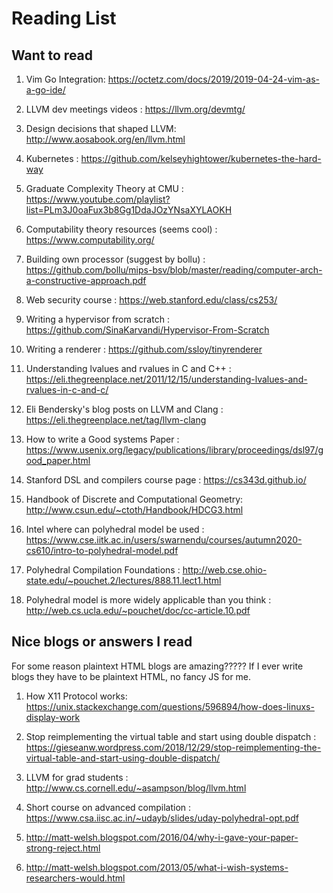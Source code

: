 # Reading List

## Want to read

1. Vim Go Integration: https://octetz.com/docs/2019/2019-04-24-vim-as-a-go-ide/

1. LLVM dev meetings videos : https://llvm.org/devmtg/

1. Design decisions that shaped LLVM: http://www.aosabook.org/en/llvm.html 

1. Kubernetes : https://github.com/kelseyhightower/kubernetes-the-hard-way

1. Graduate Complexity Theory at CMU : https://www.youtube.com/playlist?list=PLm3J0oaFux3b8Gg1DdaJOzYNsaXYLAOKH

1. Computability theory resources (seems cool) : https://www.computability.org/

1. Building own processor (suggest by bollu) :  https://github.com/bollu/mips-bsv/blob/master/reading/computer-arch-a-constructive-approach.pdf

1. Web security course : https://web.stanford.edu/class/cs253/

1. Writing a hypervisor from scratch : https://github.com/SinaKarvandi/Hypervisor-From-Scratch

1. Writing a renderer : https://github.com/ssloy/tinyrenderer

1. Understanding lvalues and rvalues in C and C++ : https://eli.thegreenplace.net/2011/12/15/understanding-lvalues-and-rvalues-in-c-and-c/

1. Eli Bendersky's blog posts on LLVM and Clang : https://eli.thegreenplace.net/tag/llvm-clang

1. How to write a Good systems Paper : https://www.usenix.org/legacy/publications/library/proceedings/dsl97/good_paper.html

1. Stanford DSL and compilers course page : https://cs343d.github.io/

1. Handbook of Discrete and Computational Geometry: http://www.csun.edu/~ctoth/Handbook/HDCG3.html

1. Intel where can polyhedral model be used : https://www.cse.iitk.ac.in/users/swarnendu/courses/autumn2020-cs610/intro-to-polyhedral-model.pdf

1. Polyhedral Compilation Foundations : http://web.cse.ohio-state.edu/~pouchet.2/lectures/888.11.lect1.html

1. Polyhedral model is more widely applicable than you think : http://web.cs.ucla.edu/~pouchet/doc/cc-article.10.pdf

## Nice blogs or answers I read

For some reason plaintext HTML blogs are amazing????? If I ever write blogs they have to be plaintext HTML, no fancy JS for me.

1. How X11 Protocol works: https://unix.stackexchange.com/questions/596894/how-does-linuxs-display-work

1. Stop reimplementing the virtual table and start using double dispatch : https://gieseanw.wordpress.com/2018/12/29/stop-reimplementing-the-virtual-table-and-start-using-double-dispatch/

1. LLVM for grad students : http://www.cs.cornell.edu/~asampson/blog/llvm.html

1. Short course on advanced compilation : https://www.csa.iisc.ac.in/~udayb/slides/uday-polyhedral-opt.pdf

1. http://matt-welsh.blogspot.com/2016/04/why-i-gave-your-paper-strong-reject.html

1. http://matt-welsh.blogspot.com/2013/05/what-i-wish-systems-researchers-would.html

